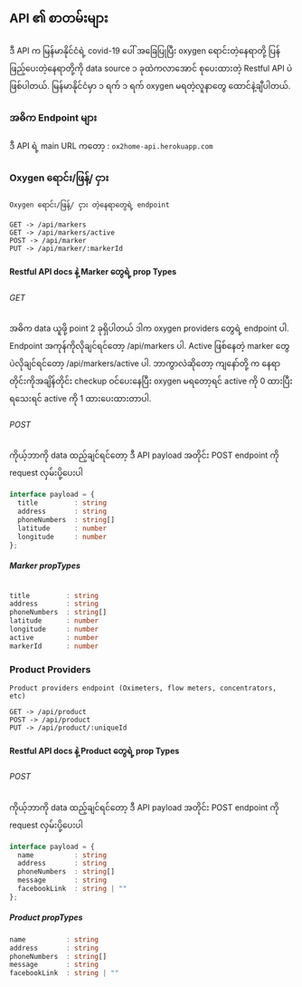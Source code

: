 ## API ၏ စာတမ်းများ

ဒီ API က မြန်မာနိုင်ငံရဲ့ covid-19 ပေါ် အခြေပြုပြီး oxygen ရောင်းတဲ့နေရာတို့ ပြန်ဖြည့်ပေးတဲ့နေရာတို့ကို data source ၁ ခုထဲကလာအောင် စုပေးထားတဲ့ Restful API ပဲဖြစ်ပါတယ်. မြန်မာနိုင်ငံမှာ ၁ ရက် ၁ ရက် oxygen မရတဲ့လူနာတွေ ထောင်နဲ့ချီပါတယ်.

### အဓိက Endpoint များ

ဒီ API ရဲ့ main URL ကတော့ : `ox2home-api.herokuapp.com`

### Oxygen ရောင်း/ဖြန့်/ ငှား

```
Oxygen ရောင်း/ဖြန့်/ ငှား တဲ့နေရာတွေရဲ့ endpoint

GET -> /api/markers
GET -> /api/markers/active
POST -> /api/marker
PUT -> /api/marker/:markerId
```

#### Restful API docs နဲ့ Marker တွေရဲ့ prop Types

###### GET

အဓိက data ယူဖို့ point 2 ခုရှိပါတယ် ဒါက oxygen providers တွေရဲ့ endpoint ပါ. Endpoint အကုန်ကိုလိုချင်ရင်တော့ /​api/markers ပါ. Active ဖြစ်နေတဲ့ marker တွေပဲလိုချင်ရင်တော့ /api/markers/active ပါ. ဘာကွာလဲဆိုတော့ ကျနော်တို့ က နေရာတိုင်းကိုအချိန်တိုင်း checkup ဝင်ပေးနေပြီး oxygen မရတော့ရင် active ကို 0 ထားပြီး ရသေးရင် active ကို 1 ထားပေးထားတာပါ.

###### POST

ကိုယ့်ဘာကို data ထည့်ချင်ရင်တော့ ဒီ API payload အတိုင်း POST endpoint ကို request လှမ်းပို့ပေးပါ

```typescript
interface payload = {
  title         : string
  address       : string
  phoneNumbers  : string[]
  latitude      : number
  longitude     : number
};
```

##### Marker propTypes

```typescript

title         : string
address       : string
phoneNumbers  : string[]
latitude      : number
longitude     : number
active        : number
markerId      : number
```

### Product Providers

```
Product providers endpoint (Oximeters, flow meters, concentrators, etc)

GET -> /api/product
POST -> /api/product
PUT -> /api/product/:uniqueId
```

#### Restful API docs နဲ့ Product တွေရဲ့ prop Types

###### POST

ကိုယ့်ဘာကို data ထည့်ချင်ရင်တော့ ဒီ API payload အတိုင်း POST endpoint ကို request လှမ်းပို့ပေးပါ

```typescript
interface payload = {
  name          : string
  address       : string
  phoneNumbers  : string[]
  message       : string
  facebookLink  : string | ""
};
```

##### Product propTypes

```typescript
name          : string
address       : string
phoneNumbers  : string[]
message       : string
facebookLink  : string | ""
```
